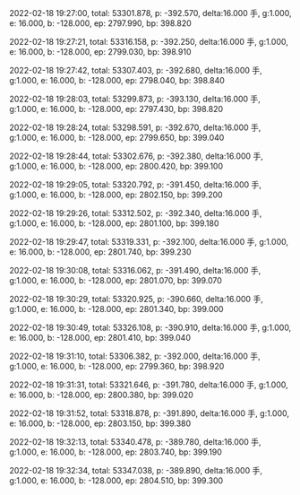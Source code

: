 2022-02-18 19:27:00, total: 53301.878, p: -392.570, delta:16.000 手, g:1.000, e: 16.000, b: -128.000, ep: 2797.990, bp: 398.820

2022-02-18 19:27:21, total: 53316.158, p: -392.250, delta:16.000 手, g:1.000, e: 16.000, b: -128.000, ep: 2799.030, bp: 398.910

2022-02-18 19:27:42, total: 53307.403, p: -392.680, delta:16.000 手, g:1.000, e: 16.000, b: -128.000, ep: 2798.040, bp: 398.840

2022-02-18 19:28:03, total: 53299.873, p: -393.130, delta:16.000 手, g:1.000, e: 16.000, b: -128.000, ep: 2797.430, bp: 398.820

2022-02-18 19:28:24, total: 53298.591, p: -392.670, delta:16.000 手, g:1.000, e: 16.000, b: -128.000, ep: 2799.650, bp: 399.040

2022-02-18 19:28:44, total: 53302.676, p: -392.380, delta:16.000 手, g:1.000, e: 16.000, b: -128.000, ep: 2800.420, bp: 399.100

2022-02-18 19:29:05, total: 53320.792, p: -391.450, delta:16.000 手, g:1.000, e: 16.000, b: -128.000, ep: 2802.150, bp: 399.200

2022-02-18 19:29:26, total: 53312.502, p: -392.340, delta:16.000 手, g:1.000, e: 16.000, b: -128.000, ep: 2801.100, bp: 399.180

2022-02-18 19:29:47, total: 53319.331, p: -392.100, delta:16.000 手, g:1.000, e: 16.000, b: -128.000, ep: 2801.740, bp: 399.230

2022-02-18 19:30:08, total: 53316.062, p: -391.490, delta:16.000 手, g:1.000, e: 16.000, b: -128.000, ep: 2801.070, bp: 399.070

2022-02-18 19:30:29, total: 53320.925, p: -390.660, delta:16.000 手, g:1.000, e: 16.000, b: -128.000, ep: 2801.340, bp: 399.000

2022-02-18 19:30:49, total: 53326.108, p: -390.910, delta:16.000 手, g:1.000, e: 16.000, b: -128.000, ep: 2801.410, bp: 399.040

2022-02-18 19:31:10, total: 53306.382, p: -392.000, delta:16.000 手, g:1.000, e: 16.000, b: -128.000, ep: 2799.360, bp: 398.920

2022-02-18 19:31:31, total: 53321.646, p: -391.780, delta:16.000 手, g:1.000, e: 16.000, b: -128.000, ep: 2800.380, bp: 399.020

2022-02-18 19:31:52, total: 53318.878, p: -391.890, delta:16.000 手, g:1.000, e: 16.000, b: -128.000, ep: 2803.150, bp: 399.380

2022-02-18 19:32:13, total: 53340.478, p: -389.780, delta:16.000 手, g:1.000, e: 16.000, b: -128.000, ep: 2803.740, bp: 399.190

2022-02-18 19:32:34, total: 53347.038, p: -389.890, delta:16.000 手, g:1.000, e: 16.000, b: -128.000, ep: 2804.510, bp: 399.300